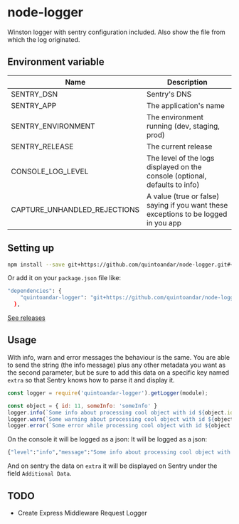 # node-logger

Winston logger with sentry configuration included. Also show the file from which the log originated.

## Environment variable

|        Name          |                 Description                  |
| -------------------- | -------------------------------------------- |
| SENTRY_DSN           | Sentry's DNS                                 |
| SENTRY_APP           | The application's name                       |
| SENTRY_ENVIRONMENT   | The environment running (dev, staging, prod) |
| SENTRY_RELEASE       | The current release                          |
| CONSOLE_LOG_LEVEL    | The level of the logs displayed on the console (optional, defaults to info) |
| CAPTURE_UNHANDLED_REJECTIONS  | A value (true or false) saying if you want these exceptions to be logged in you app |

## Setting up

```sh
npm install --save git+https://github.com/quintoandar/node-logger.git#<latest-release-version>
```

Or add it on your `package.json` file like:

```sh
"dependencies": {
    "quintoandar-logger": "git+https://github.com/quintoandar/node-logger.git#<latest-release-version>",
  },
```

[See releases](https://github.com/quintoandar/node-logger/releases)

## Usage

With info, warn and error messages the behaviour is the same. You are able to send the string (the info message) plus any other metadata you want as the second parameter, but be sure to add this data on a specific key named `extra` so that Sentry knows how to parse it and display it.

```js
const logger = require('quintoandar-logger').getLogger(module);

const object = { id: 11, someInfo: 'someInfo' }
logger.info(`Some info about processing cool object with id ${object.id}`, { extra: { data: object } });
logger.warn(`Some warning about processing cool object with id ${object.id}`, { extra: { data: object } });
logger.error(`Some error while processing cool object with id ${object.id}`, { extra: { data: object } });
```

On the console it will be logged as a json:
It will be logged as a json:
```sh
{"level":"info","message":"Some info about processing cool object with id 10","extra_data":{"extra":{"data":{"id":"11","someInfo":"someInfo"}}},"logger_name":"path/to/my/file.js","timestamp":"2018-12-19T18:15:57.078Z"}
```

And on sentry the data on `extra` it will be displayed on Sentry under the field `Additional Data`.

## TODO

- Create Express Middleware Request Logger

